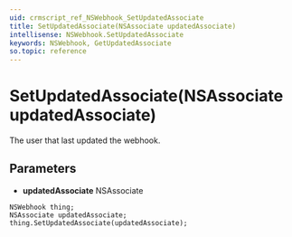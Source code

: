 ```yaml
---
uid: crmscript_ref_NSWebhook_SetUpdatedAssociate
title: SetUpdatedAssociate(NSAssociate updatedAssociate)
intellisense: NSWebhook.SetUpdatedAssociate
keywords: NSWebhook, GetUpdatedAssociate
so.topic: reference
---
```


# SetUpdatedAssociate(NSAssociate updatedAssociate)

The user that last updated the webhook.

## Parameters

* **updatedAssociate** NSAssociate

```crmscript
NSWebhook thing;
NSAssociate updatedAssociate;
thing.SetUpdatedAssociate(updatedAssociate);
```

